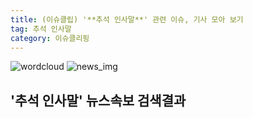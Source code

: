 ```yaml
---
title: (이슈클립) '**추석 인사말**' 관련 이슈, 기사 모아 보기
tag: 추석 인사말
category: 이슈클리핑
---
```

![wordcloud](https://s3.ap-northeast-2.amazonaws.com/lyrics101-wordcloud/2018-09-21-1537493880.png)
![news_img](https://user-images.githubusercontent.com/42597476/44507050-1206f400-a6e4-11e8-8d98-7ffbfebb353f.png)
## **'**추석 인사말**'** 뉴스속보 검색결과

